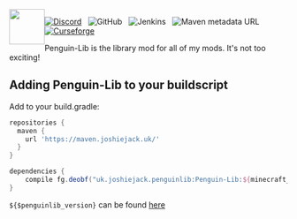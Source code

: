<img style="float: left" width=64px src="https://harvestfestivalwiki.com/images/f/fd/Penguin-Lib.png">
<p style="float: left">

[![Discord](https://img.shields.io/discord/227497118498029569?style=plastic&colorB=7289DA&logo=discord&logoColor=white)](http://discord.gg/0vVjLvWg5kyQwnHG) &nbsp; ![GitHub](https://img.shields.io/github/license/joshiejack/Penguin-Lib?color=%23990000&style=plastic) &nbsp; ![Jenkins](https://img.shields.io/jenkins/build?jobUrl=https%3A%2F%2Fjenkins.joshiejack.uk%2Fjob%2FPenguin-Lib%2F&style=plastic) &nbsp; ![Maven metadata URL](https://img.shields.io/maven-metadata/v?metadataUrl=https%3A%2F%2Fmaven.joshiejack.uk%2Fuk%2Fjoshiejack%2Fpenguinlib%2FPenguin-Lib%2Fmaven-metadata.xml&style=plastic) &nbsp; [![Curseforge](http://cf.way2muchnoise.eu/full_penguin-lib_downloads.svg)](https://www.curseforge.com/minecraft/mc-mods/penguin-lib)
</p>
Penguin-Lib is the library mod for all of my mods. It's not too exciting!

Adding Penguin-Lib to your buildscript
---
Add to your build.gradle:
```gradle
repositories {
  maven {
    url 'https://maven.joshiejack.uk/'
  }
}

dependencies {
    compile fg.deobf("uk.joshiejack.penguinlib:Penguin-Lib:${minecraft_version}-${penguinlib_version}")
}
```

`${$penguinlib_version}` can be found [here](https://maven.joshiejack.uk/uk/joshiejack/penguinlib/Penguin-Lib/)
